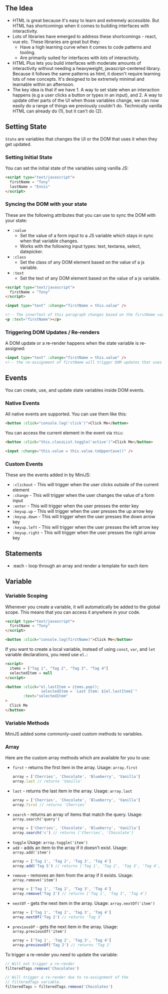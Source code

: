 ## The Idea
- HTML is great because it's easy to learn and extremely accessible. But HTML has shortcomings when it comes to building interfaces with interactivity. 
- Lots of libraries have emerged to address these shortcomings - react, vue etc. These libraries are great but they:
  - Have a high learning curve when it comes to code patterns and tooling.
  - Are primarily suited for interfaces with *lots* of interactivity.
- HTML Plus lets you build interfaces with moderate amounts of interactivity without needing a heavyweight, javascript-centered library. Because it follows the same patterns as html, it doesn't require learning lots of new  concepts. It's designed to be extremely minimal and learnable within an afternoon.
- The key idea is that if we have 1. A way to set state when an interaction happens (e.g a user clicks a button or types in an input), and 2. A way to update other parts of the UI when those variables change, we can now easily do a range of things we previously couldn't do. Technically vanilla HTML can already do (1), but it can't do (2). 

## Setting State

`State` are variables that changes the UI or the DOM that uses it when they get updated. 

### Setting Initial State

You can set the initial state of the variables using vanilla JS:

```html
<script type="text/javascript">
  firstName = "Tony"
  lastName = "Ennis"
</script>
```

### Syncing the DOM with your state

These are the following attributes that you can use to sync the DOM with your state:

- `:value`
  - Set the value of a form input to a JS variable which stays in sync when that variable changes. 
  - Works with the following input types: text, textarea, select, datepicker.
- `:class`
  - Set the class of any DOM element based on the value of a js variable.
- `:text`
  - Set the text of any DOM element based on the value of a js variable.

```html
<script type="text/javascript">
  firstName = "Tony"
</script>

<input type="text" :change="firstName = this.value" />

<!-- The innerText of this paragraph changes based on the firstName variable --> 
<p :text="firstName"></p>
```

### Triggering DOM Updates / Re-renders

A DOM update or a re-render happens when the state variable is re-assigned:

```html
<input type="text" :change="firstName = this.value" />
<!-- the re-assignment of firstName will trigger DOM updates that uses that variable -->
```

## Events

You can create, use, and update state variables inside DOM events.

### Native Events

All native events are supported. You can use them like this:

```html
<button :click="console.log('click')">Click Me</button>
```

You can access the current element in the event via `this`:

```html
<button :click="this.classList.toggle('active')">Click Me</button>

<input :change="this.value = this.value.toUpperCase()" />
```

### Custom Events

These are the events added in by MiniJS:

- `:clickout` - This will trigger when the user clicks outside of the current element
- `:change` - This will trigger when the user changes the value of a form input
- `:enter` - This will trigger when the user presses the enter key
- `:keyup.up` - This will trigger when the user presses the up arrow key
- `:keyup.down` - This will trigger when the user presses the down arrow key
- `:keyup.left` - This will trigger when the user presses the left arrow key
- `:keyup.right` - This will trigger when the user presses the right arrow key


## Statements

- :each - loop through an array and render a template for each item

## Variable

### Variable Scoping

Whenever you create a variable, it will automatically be added to the global scope. This means that you can access it anywhere in your code.

```html
<script type="text/javascript">
  firstName = "Tony"
</script>

<button :click="console.log(firstName)">Click Me</button>
```

If you want to create a local variable, instead of using `const`, `var`, and `let` variable declarations, you need use `el.`:
  
```html
<script>
  items = ["Tag 1", "Tag 2", "Tag 3", "Tag 4"]
  selectedItem = null
</script>

<button :click="el.lastItem = items.pop();
                selectedItem = `Last Item: ${el.lastItem}`"
        :text="selectedItem"
>
  Click Me
</button>
```

### Variable Methods

MiniJS added some commonly-used custom methods to variables.

### Array

Here are the custom array methods which are available for you to use:

- `first` - returns the first item in the array.
  Usage: `array.first`
  ```js
  array = ['Cherries', 'Chocolate', 'Blueberry', 'Vanilla']
  array.last // returns 'Vanilla'
  ```
- `last` - returns the last item in the array.
  Usage: `array.last`
  ```js
  array = ['Cherries', 'Chocolate', 'Blueberry', 'Vanilla']
  array.first // returns 'Cherries'
  ```
- `search` - returns an array of items that match the query.
  Usage: `array.search('query')`
  ```js
  array = ['Cherries', 'Chocolate', 'Blueberry', 'Vanilla']
  array.search('c') // returns ['Cherries', 'Chocolate']
  ```
- `toggle`
  Usage: `array.toggle('item')`
- `add` - adds an item to the array if it doesn't exist.
  Usage: `array.add('item')`
  ```js
  array = ['Tag 1', 'Tag 2', 'Tag 3', 'Tag 4']
  array.add('Tag 5') // returns ['Tag 1', 'Tag 2', 'Tag 3', 'Tag 4', 'Tag 5']
  ```
- `remove` - removes an item from the array if it exists.
  Usage: `array.remove('item')`
  ```js
  array = ['Tag 1', 'Tag 2', 'Tag 3', 'Tag 4']
  array.remove('Tag 2') // returns ['Tag 1', 'Tag 3', 'Tag 4']
  ```
- `nextOf` - gets the next item in the array.
  Usage: `array.nextOf('item')`
  ```js
  array = ['Tag 1', 'Tag 2', 'Tag 3', 'Tag 4']
  array.nextOf('Tag 2') // returns 'Tag 3'
  ```
- `previousOf` - gets the next item in the array.
  Usage: `array.previousOf('item')`
  ```js
  array = ['Tag 1', 'Tag 2', 'Tag 3', 'Tag 4']
  array.previousOf('Tag 2') // returns 'Tag 1'
  ```

To trigger a re-render you need to update the variable:

```js
// Will not trigger a re-render
filteredTags.remove('Chocolates')

// Will trigger a re-render due to re-assignment of the
// filteredTags variable.
filteredTags = filteredTags.remove('Chocolates')
```
